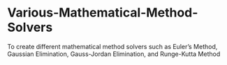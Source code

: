 # Various-Mathematical-Method-Solvers
To create different mathematical method solvers such as Euler’s Method, Gaussian Elimination, Gauss-Jordan Elimination, and Runge-Kutta Method
